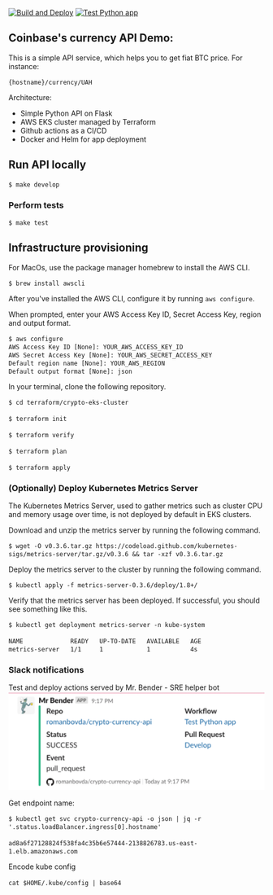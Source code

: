 [![Build and Deploy](https://github.com/romanbovda/crypto-currency-api/actions/workflows/deploy.yml/badge.svg)](https://github.com/romanbovda/crypto-currency-api/actions/workflows/deploy.yml)
[![Test Python app](https://github.com/romanbovda/crypto-currency-api/actions/workflows/test.yml/badge.svg)](https://github.com/romanbovda/crypto-currency-api/actions/workflows/test.yml)
## Coinbase's currency API Demo:

This is a simple API service, which helps you to get fiat BTC price. For instance:
```
{hostname}/currency/UAH
```
Architecture:
- Simple Python API on Flask
- AWS EKS cluster managed by Terraform
- Github actions as a CI/CD
- Docker and Helm for app deployment

## Run API locally 

```commandline
$ make develop
```
### Perform tests

```commandline
$ make test
```

## Infrastructure provisioning

For MacOs, use the package manager homebrew to install the AWS CLI.
```commandline
$ brew install awscli
```
After you've installed the AWS CLI, configure it by running `aws configure`.

When prompted, enter your AWS Access Key ID, Secret Access Key, region and output format.
```commandline
$ aws configure
AWS Access Key ID [None]: YOUR_AWS_ACCESS_KEY_ID
AWS Secret Access Key [None]: YOUR_AWS_SECRET_ACCESS_KEY
Default region name [None]: YOUR_AWS_REGION
Default output format [None]: json
```
In your terminal, clone the following repository. 

```commandline
$ cd terraform/crypto-eks-cluster

$ terraform init

$ terraform verify

$ terraform plan

$ terraform apply
```

### (Optionally) Deploy Kubernetes Metrics Server
The Kubernetes Metrics Server, used to gather metrics such as cluster CPU and memory usage over time, is not deployed by default in EKS clusters.

Download and unzip the metrics server by running the following command.

```commandline
$ wget -O v0.3.6.tar.gz https://codeload.github.com/kubernetes-sigs/metrics-server/tar.gz/v0.3.6 && tar -xzf v0.3.6.tar.gz

```
Deploy the metrics server to the cluster by running the following command.

```commandline
$ kubectl apply -f metrics-server-0.3.6/deploy/1.8+/
```

Verify that the metrics server has been deployed. If successful, you should see something like this.

```commandline
$ kubectl get deployment metrics-server -n kube-system

NAME             READY   UP-TO-DATE   AVAILABLE   AGE
metrics-server   1/1     1            1           4s
```

### Slack notifications

Test and deploy actions served by Mr. Bender - SRE helper bot
![img.png](img.png)

Get endpoint name:

```commandline
$ kubectl get svc crypto-currency-api -o json | jq -r '.status.loadBalancer.ingress[0].hostname'

ad8a6f27128824f538fa4c35b6e57444-2138826783.us-east-1.elb.amazonaws.com
```

Encode kube config

```cat $HOME/.kube/config | base64```